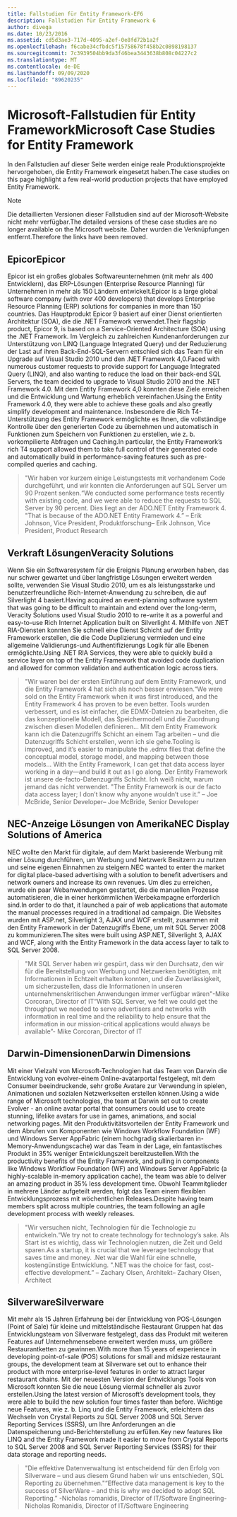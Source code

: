 ```yaml
---
title: Fallstudien für Entity Framework-EF6
description: Fallstudien für Entity Framework 6
author: divega
ms.date: 10/23/2016
ms.assetid: cd5d3ae3-717d-4095-a2ef-0e8fd72b1a2f
ms.openlocfilehash: f6cabe34cfbdc5f15758678f458b2c0898198137
ms.sourcegitcommit: 7c3939504bb9da3f46bea3443638b808c04227c2
ms.translationtype: MT
ms.contentlocale: de-DE
ms.lasthandoff: 09/09/2020
ms.locfileid: "89620235"
---
```

# <a name="microsoft-case-studies-for-entity-framework"></a><span data-ttu-id="bf47c-103">Microsoft-Fallstudien für Entity Framework</span><span class="sxs-lookup"><span data-stu-id="bf47c-103">Microsoft Case Studies for Entity Framework</span></span>
<span data-ttu-id="bf47c-104">In den Fallstudien auf dieser Seite werden einige reale Produktionsprojekte hervorgehoben, die Entity Framework eingesetzt haben.</span><span class="sxs-lookup"><span data-stu-id="bf47c-104">The case studies on this page highlight a few real-world production projects that have employed Entity Framework.</span></span>
> [!NOTE]
> <span data-ttu-id="bf47c-105">Die detaillierten Versionen dieser Fallstudien sind auf der Microsoft-Website nicht mehr verfügbar.</span><span class="sxs-lookup"><span data-stu-id="bf47c-105">The detailed versions of these case studies are no longer available on the Microsoft website.</span></span> <span data-ttu-id="bf47c-106">Daher wurden die Verknüpfungen entfernt.</span><span class="sxs-lookup"><span data-stu-id="bf47c-106">Therefore the links have been removed.</span></span>

## <a name="epicor"></a><span data-ttu-id="bf47c-107">Epicor</span><span class="sxs-lookup"><span data-stu-id="bf47c-107">Epicor</span></span>
<span data-ttu-id="bf47c-108">Epicor ist ein großes globales Softwareunternehmen (mit mehr als 400 Entwicklern), das ERP-Lösungen (Enterprise Resource Planning) für Unternehmen in mehr als 150 Ländern entwickelt.</span><span class="sxs-lookup"><span data-stu-id="bf47c-108">Epicor is a large global software company (with over 400 developers) that develops Enterprise Resource Planning (ERP) solutions for companies in more than 150 countries.</span></span>
<span data-ttu-id="bf47c-109">Das Hauptprodukt Epicor 9 basiert auf einer Dienst orientierten Architektur (SOA), die die .NET Framework verwendet.</span><span class="sxs-lookup"><span data-stu-id="bf47c-109">Their flagship product, Epicor 9, is based on a Service-Oriented Architecture (SOA) using the .NET Framework.</span></span>
<span data-ttu-id="bf47c-110">Im Vergleich zu zahlreichen Kundenanforderungen zur Unterstützung von LINQ (Language Integrated Query) und der Reduzierung der Last auf ihren Back-End-SQL-Servern entschied sich das Team für ein Upgrade auf Visual Studio 2010 und den .NET Framework 4,0.</span><span class="sxs-lookup"><span data-stu-id="bf47c-110">Faced with numerous customer requests to provide support for Language Integrated Query (LINQ), and also wanting to reduce the load on their back-end SQL Servers, the team decided to upgrade to Visual Studio 2010 and the .NET Framework 4.0.</span></span>
<span data-ttu-id="bf47c-111">Mit dem Entity Framework 4,0 konnten diese Ziele erreichen und die Entwicklung und Wartung erheblich vereinfachen.</span><span class="sxs-lookup"><span data-stu-id="bf47c-111">Using the Entity Framework 4.0, they were able to achieve these goals and also greatly simplify development and maintenance.</span></span>
<span data-ttu-id="bf47c-112">Insbesondere die Rich T4-Unterstützung des Entity Framework ermöglichte es Ihnen, die vollständige Kontrolle über den generierten Code zu übernehmen und automatisch in Funktionen zum Speichern von Funktionen zu erstellen, wie z. b. vorkompilierte Abfragen und Caching.</span><span class="sxs-lookup"><span data-stu-id="bf47c-112">In particular, the Entity Framework’s rich T4 support allowed them to take full control of their generated code and automatically build in performance-saving features such as pre-compiled queries and caching.</span></span>

> <span data-ttu-id="bf47c-113">"Wir haben vor kurzem einige Leistungstests mit vorhandenem Code durchgeführt, und wir konnten die Anforderungen auf SQL Server um 90 Prozent senken.</span><span class="sxs-lookup"><span data-stu-id="bf47c-113">“We conducted some performance tests recently with existing code, and we were able to reduce the requests to SQL Server by 90 percent.</span></span>
<span data-ttu-id="bf47c-114">Dies liegt an der ADO.NET Entity Framework 4. "</span><span class="sxs-lookup"><span data-stu-id="bf47c-114">That is because of the ADO.NET Entity Framework 4.”</span></span> <span data-ttu-id="bf47c-115">– Erik Johnson, Vice President, Produktforschung</span><span class="sxs-lookup"><span data-stu-id="bf47c-115">– Erik Johnson, Vice President, Product Research</span></span>  

## <a name="veracity-solutions"></a><span data-ttu-id="bf47c-116">Verkraft Lösungen</span><span class="sxs-lookup"><span data-stu-id="bf47c-116">Veracity Solutions</span></span>
<span data-ttu-id="bf47c-117">Wenn Sie ein Softwaresystem für die Ereignis Planung erworben haben, das nur schwer gewartet und über langfristige Lösungen erweitert werden sollte, verwenden Sie Visual Studio 2010, um es als leistungsstarke und benutzerfreundliche Rich-Internet-Anwendung zu schreiben, die auf Silverlight 4 basiert.</span><span class="sxs-lookup"><span data-stu-id="bf47c-117">Having acquired an event-planning software system that was going to be difficult to maintain and extend over the long-term, Veracity Solutions used Visual Studio 2010 to re-write it as a powerful and easy-to-use Rich Internet Application built on Silverlight 4.</span></span>
<span data-ttu-id="bf47c-118">Mithilfe von .NET RIA-Diensten konnten Sie schnell eine Dienst Schicht auf der Entity Framework erstellen, die die Code Duplizierung vermieden und eine allgemeine Validierungs-und Authentifizierungs Logik für alle Ebenen ermöglichte.</span><span class="sxs-lookup"><span data-stu-id="bf47c-118">Using .NET RIA Services, they were able to quickly build a service layer on top of the Entity Framework that avoided code duplication and allowed for common validation and authentication logic across tiers.</span></span>  

> <span data-ttu-id="bf47c-119">"Wir waren bei der ersten Einführung auf dem Entity Framework, und die Entity Framework 4 hat sich als noch besser erwiesen.</span><span class="sxs-lookup"><span data-stu-id="bf47c-119">“We were sold on the Entity Framework when it was first introduced, and the Entity Framework 4 has proven to be even better.</span></span>
<span data-ttu-id="bf47c-120">Tools wurden verbessert, und es ist einfacher, die EDMX-Dateien zu bearbeiten, die das konzeptionelle Modell, das Speichermodell und die Zuordnung zwischen diesen Modellen definieren... Mit dem Entity Framework kann ich die Datenzugriffs Schicht an einem Tag arbeiten – und die Datenzugriffs Schicht erstellen, wenn ich sie gehe.</span><span class="sxs-lookup"><span data-stu-id="bf47c-120">Tooling is improved, and it’s easier to manipulate the .edmx files that define the conceptual model, storage model, and mapping between those models... With the Entity Framework, I can get that data access layer working in a day—and build it out as I go along.</span></span>
<span data-ttu-id="bf47c-121">Der Entity Framework ist unsere de-facto-Datenzugriffs Schicht. Ich weiß nicht, warum jemand das nicht verwendet. "</span><span class="sxs-lookup"><span data-stu-id="bf47c-121">The Entity Framework is our de facto data access layer; I don’t know why anyone wouldn’t use it.”</span></span> <span data-ttu-id="bf47c-122">– Joe McBride, Senior Developer</span><span class="sxs-lookup"><span data-stu-id="bf47c-122">– Joe McBride, Senior Developer</span></span>

## <a name="nec-display-solutions-of-america"></a><span data-ttu-id="bf47c-123">NEC-Anzeige Lösungen von Amerika</span><span class="sxs-lookup"><span data-stu-id="bf47c-123">NEC Display Solutions of America</span></span>
<span data-ttu-id="bf47c-124">NEC wollte den Markt für digitale, auf dem Markt basierende Werbung mit einer Lösung durchführen, um Werbung und Netzwerk Besitzern zu nutzen und seine eigenen Einnahmen zu steigern.</span><span class="sxs-lookup"><span data-stu-id="bf47c-124">NEC wanted to enter the market for digital place-based advertising with a solution to benefit advertisers and network owners and increase its own revenues.</span></span>
<span data-ttu-id="bf47c-125">Um dies zu erreichen, wurde ein paar Webanwendungen gestartet, die die manuellen Prozesse automatisieren, die in einer herkömmlichen Werbekampagne erforderlich sind.</span><span class="sxs-lookup"><span data-stu-id="bf47c-125">In order to do that, it launched a pair of web applications that automate the manual processes required in a traditional ad campaign.</span></span>
<span data-ttu-id="bf47c-126">Die Websites wurden mit ASP.net, Silverlight 3, AJAX und WCF erstellt, zusammen mit den Entity Framework in der Datenzugriffs Ebene, um mit SQL Server 2008 zu kommunizieren.</span><span class="sxs-lookup"><span data-stu-id="bf47c-126">The sites were built using ASP.NET, Silverlight 3, AJAX and WCF, along with the Entity Framework in the data access layer to talk to SQL Server 2008.</span></span>

> <span data-ttu-id="bf47c-127">"Mit SQL Server haben wir gespürt, dass wir den Durchsatz, den wir für die Bereitstellung von Werbung und Netzwerken benötigten, mit Informationen in Echtzeit erhalten konnten, und die Zuverlässigkeit, um sicherzustellen, dass die Informationen in unseren unternehmenskritischen Anwendungen immer verfügbar wären"-Mike Corcoran, Director of IT</span><span class="sxs-lookup"><span data-stu-id="bf47c-127">“With SQL Server, we felt we could get the throughput we needed to serve advertisers and networks with information in real time and the reliability to help ensure that the information in our mission-critical applications would always be available”- Mike Corcoran, Director of IT</span></span>

## <a name="darwin-dimensions"></a><span data-ttu-id="bf47c-128">Darwin-Dimensionen</span><span class="sxs-lookup"><span data-stu-id="bf47c-128">Darwin Dimensions</span></span>
<span data-ttu-id="bf47c-129">Mit einer Vielzahl von Microsoft-Technologien hat das Team von Darwin die Entwicklung von evolver-einem Online-avatarportal festgelegt, mit dem Consumer beeindruckende, sehr große Avatare zur Verwendung in spielen, Animationen und sozialen Netzwerkseiten erstellen können.</span><span class="sxs-lookup"><span data-stu-id="bf47c-129">Using a wide range of Microsoft technologies, the team at Darwin set out to create Evolver - an online avatar portal that consumers could use to create stunning, lifelike avatars for use in games, animations, and social networking pages.</span></span>
<span data-ttu-id="bf47c-130">Mit den Produktivitätsvorteilen der Entity Framework und dem Abrufen von Komponenten wie Windows Workflow Foundation (WF) und Windows Server AppFabric (einem hochgradig skalierbaren in-Memory-Anwendungscache) war das Team in der Lage, ein fantastisches Produkt in 35% weniger Entwicklungszeit bereitzustellen.</span><span class="sxs-lookup"><span data-stu-id="bf47c-130">With the productivity benefits of the Entity Framework, and pulling in components like Windows Workflow Foundation (WF) and Windows Server AppFabric (a highly-scalable in-memory application cache), the team was able to deliver an amazing product in 35% less development time.</span></span>
<span data-ttu-id="bf47c-131">Obwohl Teammitglieder in mehrere Länder aufgeteilt werden, folgt das Team einem flexiblen Entwicklungsprozess mit wöchentlichen Releases.</span><span class="sxs-lookup"><span data-stu-id="bf47c-131">Despite having team members split across multiple countries, the team following an agile development process with weekly releases.</span></span>

 > <span data-ttu-id="bf47c-132">"Wir versuchen nicht, Technologien für die Technologie zu entwickeln.</span><span class="sxs-lookup"><span data-stu-id="bf47c-132">“We try not to create technology for technology’s sake.</span></span> <span data-ttu-id="bf47c-133">Als Start ist es wichtig, dass wir Technologien nutzen, die Zeit und Geld sparen.</span><span class="sxs-lookup"><span data-stu-id="bf47c-133">As a startup, it is crucial that we leverage technology that saves time and money.</span></span>
 <span data-ttu-id="bf47c-134">.Net war die Wahl für eine schnelle, kostengünstige Entwicklung. "</span><span class="sxs-lookup"><span data-stu-id="bf47c-134">.NET was the choice for fast, cost-effective development.”</span></span> <span data-ttu-id="bf47c-135">– Zachary Olsen, Architekt</span><span class="sxs-lookup"><span data-stu-id="bf47c-135">– Zachary Olsen, Architect</span></span>  

## <a name="silverware"></a><span data-ttu-id="bf47c-136">Silverware</span><span class="sxs-lookup"><span data-stu-id="bf47c-136">Silverware</span></span>
<span data-ttu-id="bf47c-137">Mit mehr als 15 Jahren Erfahrung bei der Entwicklung von POS-Lösungen (Point of Sale) für kleine und mittelständische Restaurant Gruppen hat das Entwicklungsteam von Silverware festgelegt, dass das Produkt mit weiteren Features auf Unternehmensebene erweitert werden muss, um größere Restaurantketten zu gewinnen.</span><span class="sxs-lookup"><span data-stu-id="bf47c-137">With more than 15 years of experience in developing point-of-sale (POS) solutions for small and midsize restaurant groups, the development team at Silverware set out to enhance their product with more enterprise-level features in order to attract larger restaurant chains.</span></span>
<span data-ttu-id="bf47c-138">Mit der neuesten Version der Entwicklungs Tools von Microsoft konnten Sie die neue Lösung viermal schneller als zuvor erstellen.</span><span class="sxs-lookup"><span data-stu-id="bf47c-138">Using the latest version of Microsoft’s development tools, they were able to build the new solution four times faster than before.</span></span>
<span data-ttu-id="bf47c-139">Wichtige neue Features, wie z. b. Linq und die Entity Framework, erleichtern das Wechseln von Crystal Reports zu SQL Server 2008 und SQL Server Reporting Services (SSRS), um Ihre Anforderungen an die Datenspeicherung und-Berichterstellung zu erfüllen.</span><span class="sxs-lookup"><span data-stu-id="bf47c-139">Key new features like LINQ and the Entity Framework made it easier to move from Crystal Reports to SQL Server 2008 and SQL Server Reporting Services (SSRS) for their data storage and reporting needs.</span></span>

> <span data-ttu-id="bf47c-140">"Die effektive Datenverwaltung ist entscheidend für den Erfolg von Silverware – und aus diesem Grund haben wir uns entschieden, SQL Reporting zu übernehmen."</span><span class="sxs-lookup"><span data-stu-id="bf47c-140">“Effective data management is key to the success of SilverWare – and this is why we decided to adopt SQL Reporting.”</span></span> <span data-ttu-id="bf47c-141">-Nicholas romanidis, Director of IT/Software Engineering</span><span class="sxs-lookup"><span data-stu-id="bf47c-141">- Nicholas Romanidis, Director of IT/Software Engineering</span></span>
